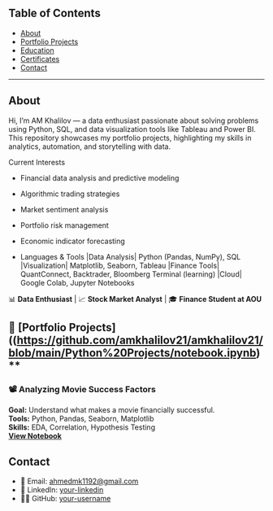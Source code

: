 ## Table of Contents

- [About](#about)
- [Portfolio Projects](#portfolio-projects)
- [Education](#education)
- [Certificates](#certificates)
- [Contact](#contact)

---

## About

Hi, I’m AM Khalilov — a data enthusiast passionate about solving problems using Python, SQL, and data visualization tools like Tableau and Power BI.  
This repository showcases my portfolio projects, highlighting my skills in analytics, automation, and storytelling with data.

Current Interests
- Financial data analysis and predictive modeling
- Algorithmic trading strategies
- Market sentiment analysis
- Portfolio risk management
- Economic indicator forecasting

- Languages & Tools
|Data Analysis|   Python (Pandas, NumPy), SQL
|Visualization|   Matplotlib, Seaborn, Tableau
|Finance Tools|   QuantConnect, Backtrader, Bloomberg Terminal (learning)
|Cloud|           Google Colab, Jupyter Notebooks


📊 **Data Enthusiast** | 📈 **Stock Market Analyst** | 🎓 **Finance Student at AOU**
                                                                                                                                           
## 💼 [Portfolio Projects]((https://github.com/amkhalilov21/amkhalilov21/blob/main/Python%20Projects/notebook.ipynb)**
### 📽️ Analyzing Movie Success Factors
**Goal:** Understand what makes a movie financially successful.  
**Tools:** Python, Pandas, Seaborn, Matplotlib  
**Skills:** EDA, Correlation, Hypothesis Testing  
**[View Notebook](https://github.com/amkhalilov21/a-project/blob/main/netflix%20movie%20analysis/notebook.ipynb)**
 
  ##  Contact
- 📧 Email: ahmedmk1192@gmail.com 
- 💼 LinkedIn: [your-linkedin](https://www.linkedin.com/in/ahmed-khalil-aa635722a?utm_source=share&utm_campaign=share_via&utm_content=profile&utm_medium=ios_app)  
- 🧑‍💻 GitHub: [your-username](https://github.com/your-username)
